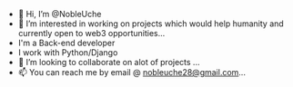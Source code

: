 - 👋 Hi, I’m @NobleUche
- 👀 I’m interested in working on projects which would help humanity and currently open to web3 opportunities...
-  I'm a Back-end developer
-  I work with Python/Django
- 💞️ I’m looking to collaborate on alot of projects ...
- 📫 You can reach me by email @ nobleuche28@gmail.com...

<!---
NobleUche/NobleUche is a ✨ special ✨ repository because its `README.md` (this file) appears on your GitHub profile.
You can click the Preview link to take a look at your changes.
--->
